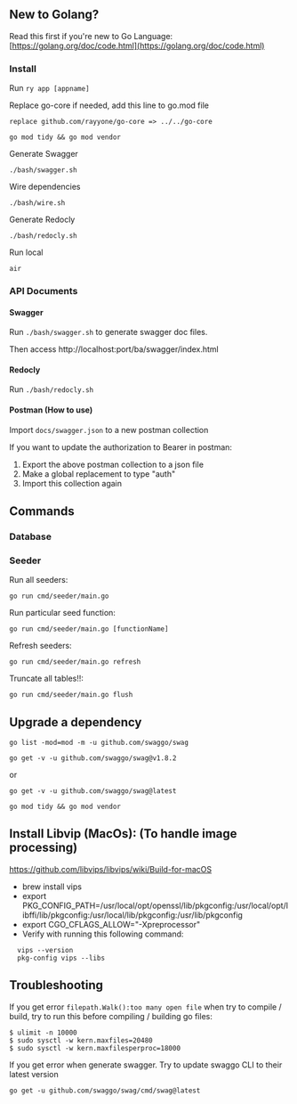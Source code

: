 ## New to Golang?

Read this first if you're new to Go Language:
[https://golang.org/doc/code.html](https://golang.org/doc/code.html)

### Install

Run `ry app [appname]`

Replace go-core if needed, add this line to go.mod file

```
replace github.com/rayyone/go-core => ../../go-core
```

```
go mod tidy && go mod vendor
```

Generate Swagger

```
./bash/swagger.sh
```

Wire dependencies

```
./bash/wire.sh
```

Generate Redocly

```
./bash/redocly.sh
```

Run local

```
air
```

### API Documents

#### Swagger

Run `./bash/swagger.sh` to generate swagger doc files.

Then access http://localhost:port/ba/swagger/index.html

#### Redocly

Run `./bash/redocly.sh`

#### Postman (How to use)

Import `docs/swagger.json` to a new postman collection

If you want to update the authorization to Bearer in postman:

1. Export the above postman collection to a json file
2. Make a global replacement to type "auth"
3. Import this collection again

## Commands

### Database

### Seeder

Run all seeders:

```
go run cmd/seeder/main.go
```

Run particular seed function:

```
go run cmd/seeder/main.go [functionName]
```

Refresh seeders:

```
go run cmd/seeder/main.go refresh
```

Truncate all tables!!:

```
go run cmd/seeder/main.go flush
```

## Upgrade a dependency

```
go list -mod=mod -m -u github.com/swaggo/swag
```

```
go get -v -u github.com/swaggo/swag@v1.8.2
```

or

```
go get -v -u github.com/swaggo/swag@latest
```

```
go mod tidy && go mod vendor
```

## Install Libvip (MacOs): (To handle image processing)

https://github.com/libvips/libvips/wiki/Build-for-macOS

- brew install vips
- export PKG_CONFIG_PATH=/usr/local/opt/openssl/lib/pkgconfig:/usr/local/opt/libffi/lib/pkgconfig:/usr/local/lib/pkgconfig:/usr/lib/pkgconfig
- export CGO_CFLAGS_ALLOW="-Xpreprocessor"
- Verify with running this following command:

```
  vips --version
  pkg-config vips --libs
```

## Troubleshooting

If you get error `filepath.Walk():too many open file` when try to compile / build, try to run this before compiling / building go files:

```
$ ulimit -n 10000
$ sudo sysctl -w kern.maxfiles=20480
$ sudo sysctl -w kern.maxfilesperproc=18000
```

If you get error when generate swagger. Try to update swaggo CLI to their latest version

```
go get -u github.com/swaggo/swag/cmd/swag@latest
```
